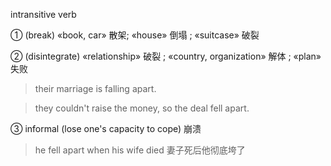 intransitive verb

① (break) «book, car» 散架; «house» 倒塌 ; «suitcase» 破裂 

② (disintegrate) «relationship» 破裂 ; «country, organization» 解体 ; «plan» 失败
> their marriage is falling apart.

> they couldn't raise the money, so the deal fell apart.


③ informal (lose one's capacity to cope) 崩溃    
> he fell apart when his wife died 妻子死后他彻底垮了
